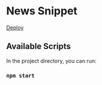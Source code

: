 # News Snippet

 [Deploy](https://news-snippet.netlify.app/)

## Available Scripts

In the project directory, you can run:

### `npm start`
